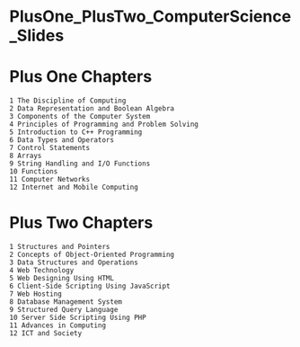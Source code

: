 # PlusOne_PlusTwo_ComputerScience_Slides

# Plus One Chapters


    1 The Discipline of Computing
    2 Data Representation and Boolean Algebra
    3 Components of the Computer System
    4 Principles of Programming and Problem Solving
    5 Introduction to C++ Programming
    6 Data Types and Operators
    7 Control Statements
    8 Arrays
    9 String Handling and I/O Functions
    10 Functions
    11 Computer Networks
    12 Internet and Mobile Computing


# Plus Two Chapters


    1 Structures and Pointers
    2 Concepts of Object-Oriented Programming
    3 Data Structures and Operations
    4 Web Technology
    5 Web Designing Using HTML
    6 Client-Side Scripting Using JavaScript
    7 Web Hosting
    8 Database Management System
    9 Structured Query Language
    10 Server Side Scripting Using PHP
    11 Advances in Computing
    12 ICT and Society
